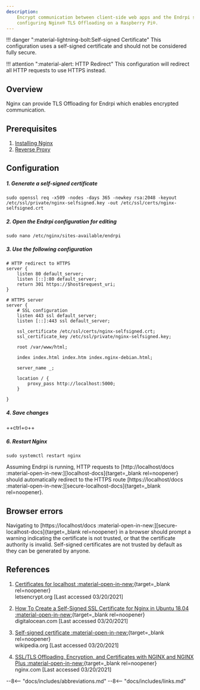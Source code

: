 ```yaml
---
description: 
    Encrypt communication between client-side web apps and the Endrpi server with HTTPS by
    configuring Nginx® TLS Offloading on a Raspberry Pi®.
---
```


!!! danger ":material-lightning-bolt:Self-signed Certificate"
    This configuration uses a self-signed certificate and should not be considered fully secure.

!!! attention ":material-alert: HTTP Redirect"
    This configuration will redirect all HTTP requests to use HTTPS instead.

## Overview
Nginx can provide TLS Offloading for Endrpi which enables encrypted communication.

## Prerequisites

1. [Installing Nginx](installing_nginx.md)
2. [Reverse Proxy](reverse_proxy.md)

## Configuration

##### 1. Generate a self-signed certificate

```
sudo openssl req -x509 -nodes -days 365 -newkey rsa:2048 -keyout /etc/ssl/private/nginx-selfsigned.key -out /etc/ssl/certs/nginx-selfsigned.crt
``` 

##### 2. Open the Endrpi configuration for editing

```
sudo nano /etc/nginx/sites-available/endrpi
``` 

##### 3. Use the following configuration

```
# HTTP redirect to HTTPS
server {
    listen 80 default_server;
    listen [::]:80 default_server;
    return 301 https://$host$request_uri;
}

# HTTPS server
server {
    # SSL configuration
    listen 443 ssl default_server;
    listen [::]:443 ssl default_server;
    
    ssl_certificate /etc/ssl/certs/nginx-selfsigned.crt;
    ssl_certificate_key /etc/ssl/private/nginx-selfsigned.key;

    root /var/www/html;

    index index.html index.htm index.nginx-debian.html;

    server_name _;

    location / {
        proxy_pass http://localhost:5000;
    }
    
}
``` 

##### 4. Save changes

++ctrl+o++

##### 6. Restart Nginx

```
sudo systemctl restart nginx
```

Assuming Endrpi is running, HTTP requests to
[http://localhost/docs :material-open-in-new:][localhost-docs]{target=_blank rel=noopener} should automatically 
redirect to the HTTPS route
[https://localhost/docs :material-open-in-new:][secure-localhost-docs]{target=_blank rel=noopener}.

## Browser errors

Navigating to
[https://localhost/docs :material-open-in-new:][secure-localhost-docs]{target=_blank rel=noopener} in a browser 
should prompt a warning indicating the certificate is not trusted, or that the certificate authority is invalid. 
Self-signed certificates are not trusted by default as they can be generated by anyone.

## References

1. [Certificates for localhost :material-open-in-new:][1]{target=_blank rel=noopener}
   <br>
   letsencrypt.org
   [Last accessed 03/20/2021]

2. [How To Create a Self-Signed SSL Certificate for Nginx in Ubuntu 18.04 :material-open-in-new:][2]{target=_blank rel=noopener}
   <br>
   digitalocean.com
   [Last accessed 03/20/2021]

3. [Self-signed certificate :material-open-in-new:][3]{target=_blank rel=noopener}
   <br>
   wikipedia.org
   [Last accessed 03/20/2021]

4. [SSL/TLS Offloading, Encryption, and Certificates with NGINX and NGINX Plus :material-open-in-new:][4]{target=_blank rel=noopener}
   <br>
   nginx.com
   [Last accessed 03/20/2021]


[1]: https://letsencrypt.org/docs/certificates-for-localhost

[2]: https://www.digitalocean.com/community/tutorials/how-to-create-a-self-signed-ssl-certificate-for-nginx-in-ubuntu-18-04

[3]: https://en.wikipedia.org/wiki/Self-signed_certificate

[4]: https://www.nginx.com/blog/nginx-ssl


--8<-- "docs/includes/abbreviations.md"
--8<-- "docs/includes/links.md"
